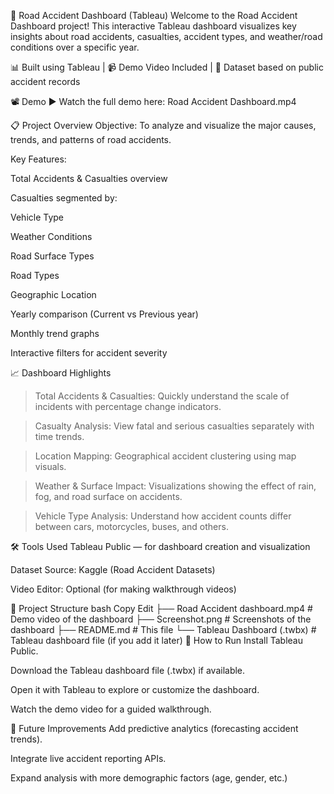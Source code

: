 🚦 Road Accident Dashboard (Tableau)
Welcome to the Road Accident Dashboard project!
This interactive Tableau dashboard visualizes key insights about road accidents, casualties, accident types, and weather/road conditions over a specific year.

📊 Built using Tableau | 📹 Demo Video Included | 📂 Dataset based on public accident records

📽️ Demo
▶️ Watch the full demo here:
Road Accident Dashboard.mp4

📋 Project Overview
Objective:
To analyze and visualize the major causes, trends, and patterns of road accidents.

Key Features:

Total Accidents & Casualties overview

Casualties segmented by:

Vehicle Type

Weather Conditions

Road Surface Types

Road Types

Geographic Location

Yearly comparison (Current vs Previous year)

Monthly trend graphs

Interactive filters for accident severity

📈 Dashboard Highlights
>Total Accidents & Casualties:
Quickly understand the scale of incidents with percentage change indicators.

>Casualty Analysis:
View fatal and serious casualties separately with time trends.

>Location Mapping:
Geographical accident clustering using map visuals.

>Weather & Surface Impact:
Visualizations showing the effect of rain, fog, and road surface on accidents.

>Vehicle Type Analysis:
Understand how accident counts differ between cars, motorcycles, buses, and others.

🛠️ Tools Used
Tableau Public — for dashboard creation and visualization

Dataset Source: Kaggle (Road Accident Datasets)

Video Editor: Optional (for making walkthrough videos)

📂 Project Structure
bash
Copy
Edit
├── Road Accident dashboard.mp4   # Demo video of the dashboard
├── Screenshot.png                # Screenshots of the dashboard
├── README.md                     # This file
└── Tableau Dashboard (.twbx)     # Tableau dashboard file (if you add it later)
🚀 How to Run
Install Tableau Public.

Download the Tableau dashboard file (.twbx) if available.

Open it with Tableau to explore or customize the dashboard.

Watch the demo video for a guided walkthrough.

📢 Future Improvements
Add predictive analytics (forecasting accident trends).

Integrate live accident reporting APIs.

Expand analysis with more demographic factors (age, gender, etc.)
